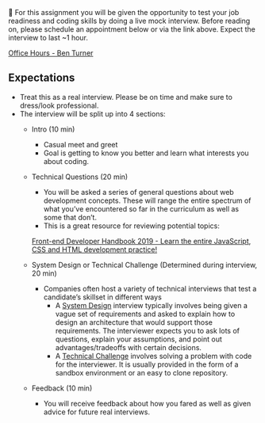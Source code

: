

<aside>
💼 For this assignment you will be given the opportunity to test your job readiness and coding skills by doing a live mock interview. Before reading on, please schedule an appointment below or via the link above. Expect the interview to last ~1 hour.

[Office Hours - Ben Turner](https://calendly.com/ben-turner-fsjs/30min)

</aside>

## Expectations

- Treat this as a real interview. Please be on time and make sure to dress/look professional.
- The interview will be split up into 4 sections:
    - Intro (10 min)
        - Casual meet and greet
        - Goal is getting to know you better and learn what interests you about coding.
    - Technical Questions (20 min)
        - You will be asked a series of general questions about web development concepts. These will range the entire spectrum of what you’ve encountered so far in the curriculum as well as some that don’t.
        - This is a great resource for reviewing potential topics:
        
        [Front-end Developer Handbook 2019 - Learn the entire JavaScript, CSS and HTML development practice!](https://frontendmasters.com/guides/front-end-handbook/2019/)
        
    - System Design or Technical Challenge (Determined during interview, 20 min)
        - Companies often host a variety of technical interviews that test a candidate’s skillset in different ways
            - A [System Design](https://www.hiredintech.com/system-design/introduction/) interview typically involves being given a vague set of requirements and asked to explain how to design an architecture that would support those requirements. The interviewer expects you to ask lots of questions, explain your assumptions, and point out advantages/tradeoffs with certain decisions.
            - A [Technical Challenge](https://www.hiredintech.com/algorithms/) involves solving a problem with code for the interviewer. It is usually provided in the form of a sandbox environment or an easy to clone repository.
    - Feedback (10 min)
        - You will receive feedback about how you fared as well as given advice for future real interviews.